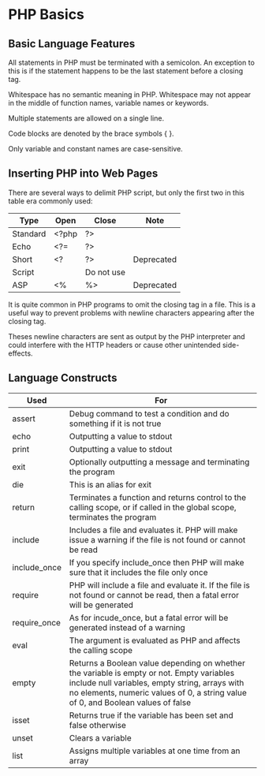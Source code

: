 # PHP Basics

## Basic Language Features
All statements in PHP must be terminated with a semicolon. An exception to this is if the statement happens to be the last statement before a closing tag.  

Whitespace has no semantic meaning in PHP. Whitespace may not appear in the middle of function names, variable names or keywords.  

Multiple statements are allowed on a single line.  

Code blocks are denoted by the brace symbols { }.  

Only variable and constant names are case-sensitive.  

## Inserting PHP into Web Pages
There are several ways to delimit PHP script, but only the first two in this table era commonly used:  


| Type     | Open                    | Close     | Note       |
|   ---    |           ---           |    ---    |    ---     |
| Standard | <?php                   | ?>        |            |
| Echo     | <?=                     | ?>        |            |
| Short    | <?                      | ?>        | Deprecated |
| Script   | <script language="php"> | </script> | Do not use |
| ASP      | <%                      | %>        | Deprecated |

It is quite common in PHP programs to omit the closing tag in a file. This is a useful way to prevent problems with newline characters appearing after the closing tag.  

Theses newline characters are sent as output by the PHP interpreter and could interfere with the HTTP headers or cause other unintended side-effects.  

## Language Constructs


| Used | For |
|  --- | --- |
| assert | Debug command to test a condition and do something if it is not true |
| echo | Outputting a value to stdout |
| print | Outputting a value to stdout |
| exit | Optionally outputting a message and terminating the program |
| die | This is an alias for exit |
| return | Terminates a function and returns control to the calling scope, or if called in the global scope, terminates the program |
| include | Includes a file and evaluates it. PHP will make issue a warning if the file is not found or cannot be read |
| include_once | If you specify include_once then PHP will make sure that it includes the file only once |
| require | PHP will include a file and evaluate it. If the file is not found or cannot be read, then a fatal error will be generated |
| require_once | As for incude_once, but a fatal error will be generated instead of a warning |
| eval | The argument is evaluated as PHP and affects the calling scope |
| empty | Returns a Boolean value depending on whether the variable is empty  or not. Empty variables include null variables, empty string, arrays with no elements, numeric values of 0, a string value of 0, and Boolean values of false |
| isset | Returns true if the variable has been set and false otherwise |
| unset | Clears a variable |
| list |Assigns multiple variables at one time from an array |


